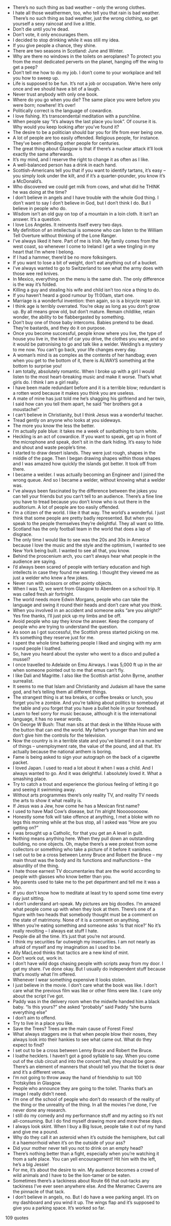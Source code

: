  - There’s no such thing as bad weather – only the wrong clothes.
 - I hate all those weathermen, too, who tell you that rain is bad weather. There’s no such thing as bad weather, just the wrong clothing, so get yourself a sexy raincoat and live a little.
 - Don’t die until you’re dead.
 - Don’t vote, it only encourages them.
 - I decided to stop drinking while it was still my idea.
 - If you give people a chance, they shine.
 - There are two seasons in Scotland: June and Winter.
 - Why are there no windows in the toilets on aeroplanes? To protect you from the most dedicated perverts on the planet, hanging off the wing to get a peep?
 - Don’t tell me how to do my job. I don’t come to your workplace and tell you how to sweep up.
 - Life is supposed to be fun. It’s not a job or occupation. We’re here only once and we should have a bit of a laugh.
 - Never trust anybody with only one book.
 - Where do you go when you die? The same place you were before you were born; nowhere! It’s over!
 - Politically correct is the language of cowardice.
 - I love fishing. It’s transcendental meditation with a punchline.
 - When people say “it’s always the last place you look”. Of course it is. Why would you keep looking after you’ve found it?
 - The desire to be a politician should bar you for life from ever being one.
 - A lot of people are too easily offended. Religious people, for instance. They’ve been offending other people for centuries.
 - The great thing about Glasgow is that if there’s a nuclear attack it’ll look exactly the same afterwards.
 - It’s my mind, and I reserve the right to change it as often as I like.
 - A well-balanced person has a drink in each hand.
 - Scottish-Americans tell you that if you want to identify tartans, it’s easy – you simply look under the kilt, and if it’s a quarter-pounder, you know it’s a McDonald’s.
 - Who discovered we could get milk from cows, and what did he THINK he was doing at the time?
 - I don’t believe in angels and I have trouble with the whole God thing. I don’t want to say I don’t believe in God, but I don’t think I do. But I believe in people who do.
 - Wisdom isn’t an old guy on top of a mountain in a loin cloth. It isn’t an answer. It’s a question.
 - I love Los Angeles. It reinvents itself every two days.
 - My definition of an intellectual is someone who can listen to the William Tell Overture without thinking of the Lone Ranger.
 - I’ve always liked it here. Part of me is Irish. My family comes from the west coast, so whenever I come to Ireland I get a wee tingling in my heart that I’m where I belong.
 - If I had a hammer, there’d be no more folksingers.
 - If you want to lose a bit of weight, don’t eat anything out of a bucket.
 - I’ve always wanted to go to Switzerland to see what the army does with those wee red knives.
 - In Mexico, everything on the menu is the same dish. The only difference is the way it’s folded.
 - Killing a guy and stealing his wife and child isn’t too nice a thing to do.
 - If you haven’t heard a good rumour by 11:00am, start one.
 - Marriage is a wonderful invention: then again, so is a bicycle repair kit.
 - I think age is terribly overrated. You’re okay as long as you don’t grow up. By all means grow old, but don’t mature. Remain childlike, retain wonder, the ability to be flabbergasted by something.
 - Don’t buy one of those baby intercoms. Babies pretend to be dead. They’re bastards, and they do it on purpose.
 - Once you become successful, people know where you live, the type of house you live in, the kind of car you drive, the clothes you wear, and so it would be patronising to go and talk like a welder. Welding’s a mystery to me now. You can’t go back, your life changes every day.
 - A woman’s mind is as complex as the contents of her handbag; even when you get to the bottom of it, there is ALWAYS something at the bottom to surprise you!
 - I am totally, absolutely romantic. When I broke up with a girl I would listen to the most heart-breaking music and make it worse. That’s what girls do. I think I am a girl really.
 - I have been made redundant before and it is a terrible blow; redundant is a rotten word because it makes you think you are useless.
 - A mate of mine has just told me he’s shagging his girlfriend and her twin, I said how can you tell them apart, he said “her brothers got a moustache!”
 - I can’t believe in Christianity, but I think Jesus was a wonderful teacher.
 - Tread gently on anyone who looks at you sideways.
 - The more you know the less the better.
 - I’m actually pale blue: it takes me a week of sunbathing to turn white.
 - Heckling is an act of cowardice. If you want to speak, get up in front of the microphone and speak, don’t sit in the dark hiding. It’s easy to hide and shout and waste people’s time.
 - I started to draw desert islands. They were just rough, shapes in the middle of the page. Then I began drawing shapes within those shapes and I was amazed how quickly the islands got better. It took off from there.
 - I became a welder. I was actually becoming an Engineer and I joined the wrong queue. And so I became a welder, without knowing what a welder was.
 - I’ve always been fascinated by the difference between the jokes you can tell your friends but you can’t tell to an audience. There’s a fine line you have to tread because you don’t know who is out there in the auditorium. A lot of people are too easily offended.
 - I’m a citizen of the world. I like it that way. The world’s a wonderful. I just think that some people are pretty badly represented. But when you speak to the people themselves they’re delightful. They all want so little.
 - Scotland has the only football team in the world that does a lap of disgrace.
 - The only time I would like to see was the 20s and 30s in America because I love the music and the style and the optimism, I wanted to see New York being built. I wanted to see all that, you know.
 - Behind the proscenium arch, you can’t always hear what people in the audience are saying.
 - I’d always been scared of people with tertiary education and high intellects in case they found me wanting. I thought they viewed me as just a welder who knew a few jokes.
 - Never run with scissors or other pointy objects.
 - When I was 12, we went from Glasgow to Aberdeen on a school trip. It was called fresh air fortnight.
 - The world needs more Edwin Morgans, people who can take the language and swing it round their heads and don’t care what you think.
 - When you involved in an accident and someone asks “are you alright?” Yes fine thanks, I’ll just pick up my limbs and be off.
 - Avoid people who say they know the answer. Keep the company of people who are trying to understand the question.
 - As soon as I got successful, the Scottish press started picking on me. It’s something they reserve just for me.
 - I spent the whole time battering people I liked and singing with my arm round people I loathed.
 - So, have you heard about the oyster who went to a disco and pulled a mussel?
 - I once travelled to Adelaide on Emu Airways. I was 5,000 ft up in the air when someone pointed out to me that emus can’t fly.
 - I like Dali and Magritte. I also like the Scottish artist John Byrne, another surrealist.
 - It seems to me that Islam and Christianity and Judaism all have the same god, and he’s telling them all different things.
 - The strangest thing is at tea breaks, or coffee breaks or lunch, you forget you’re a zombie. And you’re talking about politics to somebody at the table and you forget that you have a bullet hole in your forehead.
 - Learn to feel sorry for music because, although it is the international language, it has no swear words.
 - On George W Bush: That man sits at that desk in the White House with the button that can end the world. My father’s younger than him and we don’t give him the controls for the television.
 - Now the country is in a terrible state and you’ve blamed it on a number of things – unemployment rate, the value of the pound, and all that. It’s actually because the national anthem is boring.
 - Fame is being asked to sign your autograph on the back of a cigarette packet.
 - I loved Japan. I used to read a lot about it when I was a child. And I always wanted to go. And it was delightful. I absolutely loved it. What a smashing place.
 - Try to catch a trout and experience the glorious feeling of letting it go and seeing it swimming away.
 - Without arts programmes there’s only reality TV, and reality TV needs the arts to show it what reality is.
 - If Jesus was a Jew, how come he has a Mexican first name?
 - I used to have Mad Cow’s disease, but I’m alright Nooooooooow.
 - Honestly some folk will take offence at anything, I met a bloke with no legs this morning while at the bus stop, all I asked was “How are you getting on?”
 - I was brought up a Catholic, for that you get an A level in guilt.
 - Nothing means anything here. When they pull down an outstanding building, no one objects. Oh, maybe there’s a wee protest from some collectors or something who take a picture of it before it vanishes.
 - I set out to be a cross between Lenny Bruce and Robert the Bruce – my main thrust was the body and its functions and malfunctions – the absurdity of the thing.
 - I hate those earnest TV documentaries that are the world according to people with glasses who know better than you.
 - My parents used to take me to the pet department and tell me it was a zoo.
 - If you don’t know how to meditate at least try to spend some time every day just sitting.
 - I don’t understand art-speak. My pictures are big doodles. I’m amazed what people come up with when they look at them. There’s one of a figure with two heads that somebody thought must be a comment on the state of matrimony. None of it is a comment on anything.
 - When you’re eating something and someone asks ‘Is that nice?’ No it’s really revolting – I always eat stuff I hate.
 - People die all the time. It’s just that you’re not around.
 - I think my securities far outweigh my insecurities. I am not nearly as afraid of myself and my imagination as I used to be.
 - Ally MacLeod thinks that tactics are a new kind of mint.
 - Don’t work out, work in.
 - I don’t have wild dogs chasing people with scripts away from my door. I get my share. I’ve done okay. But I usually do independent stuff because that’s mostly what I’m offered.
 - Whenever I wear something expensive it looks stolen.
 - I just believe in the movie. I don’t care what the book was like. I don’t care what the previous film was like or other films were like. I care only about the script I’ve got.
 - Paddy was in the delivery room when the midwife handed him a black baby. “Is this yours?” she asked “probably” said Paddy “she burns everything else”
 - I don’t aim to offend.
 - Try to live in a place you like.
 - Save the Trees? Trees are the main cause of Forest Fires!
 - What always staggers me is that when people blow their noses, they always look into their hankies to see what came out. What do they expect to find?
 - I set out to be a cross between Lenny Bruce and Robert the Bruce.
 - I loathe hecklers. I haven’t got a good syllable to say. When you come out of the club circuit and into the concert hall, they should be gone. There’s an element of manners that should tell you that the ticket is dear and it’s a different venue.
 - I’m not going to throw away the hand of friendship to suit 100 Trotskyites in Glasgow.
 - People who announce they are going to the toilet. Thanks that’s an image I really didn’t need.
 - I’m one of the school of people who don’t do research of the reality of the thing or the unreality of the thing. In all the movies I’ve done, I’ve never done any research.
 - I still do my comedy and my performance stuff and my acting so it’s not all-consuming. But I do find myself drawing more and more these days.
 - I always look skint. When I buy a Big Issue, people take it out of my hand and give me a pound.
 - Why do they call it an asteroid when it’s outside the hemisphere, but call it a haemorrhoid when it’s on the outside of your ass?
 - Did your mother never tell you not to drink on an empty head?
 - There’s nothing better than a fight, especially when you’re watching it from a safe place. You can yell encouragement! Hit him with the left, he’s a big Jessie!
 - For me, it’s about the desire to win. My audience becomes a crowd of wild animals and I have to be the lion-tamer or be eaten.
 - Sometimes there’s a tackiness about Route 66 that out-tacks any tackiness I’ve ever seen anywhere else. And the Meramec Caverns are the pinnacle of that tack.
 - I don’t believe in angels, no. But I do have a wee parking angel. It’s on my dashboard and you wind it up. The wings flap and it’s supposed to give you a parking space. It’s worked so far.

109 quotes